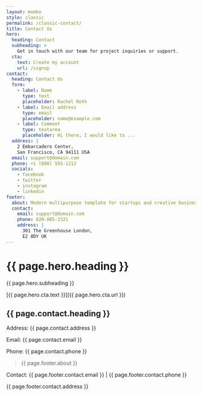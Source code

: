 ```yaml
---
layout: mombo
style: classic
permalink: /classic-contact/
title: Contact Us
hero:
  heading: Contact
  subheading: >
    Get in touch with our team for project inquiries or support.
  cta:
    text: Create my account
    url: /signup
contact:
  heading: Contact Us
  form:
    - label: Name
      type: text
      placeholder: Rachel Roth
    - label: Email address
      type: email
      placeholder: name@example.com
    - label: Comment
      type: textarea
      placeholder: Hi there, I would like to ...
  address: |
    2 Embarcadero Center,
    San Francisco, CA 94111 USA
  email: support@domain.com
  phone: +1 (800) 555-1212
  socials:
    - facebook
    - twitter
    - instagram
    - linkedin
footer:
  about: Modern multipurpose template for startups and creative businesses.
  contact:
    email: support@domain.com
    phone: 820-885-3321
    address: |
      301 The Greenhouse London,
      E2 8DY UK
---
```


# {{ page.hero.heading }}

{{ page.hero.subheading }}

[{{ page.hero.cta.text }}]({{ page.hero.cta.url }})

## {{ page.contact.heading }}

Address: {{ page.contact.address }}

Email: {{ page.contact.email }}

Phone: {{ page.contact.phone }}

> {{ page.footer.about }}

Contact: {{ page.footer.contact.email }} | {{ page.footer.contact.phone }}

{{ page.footer.contact.address }}
